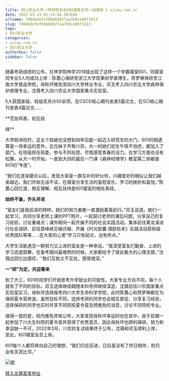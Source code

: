 ```yaml
---
title: 四川农业大学->林学院女生601寝室全员一战成硕 | sicau.com.cn
date: 2022-05-23 01:24:44.587686
urlname: 79046defef0bb68927aa7b0ce88f1d13
slug: 79046defef0bb68927aa7b0ce88f1d13
tags: 
- 四川农业大学
categories:
- sicau.com.cn
- 四川农业大学
authorbox: false
sidebar: false
---
```

随着考研成绩的公布，在林学院林学2018级出现了这样一个学霸寝室601，同寝室同专业5人均成功上岸：陈蕙心保研至浙江大学现果树学直博生，蒋梦琳保研至江南大学食品学院，母秋坪推免至四川大学林业专业，邓玉考入四川农业大学森林保护病理专业，沈薇考入四川农业大学国家重点实验室。  

5人获国家级、校级奖共计50余项，在CSCD核心期刊发表5篇论文，在SCI核心期刊发表4篇论文……

**范张鸡黍，初见投
<!--more-->
缘**

大学刚进校时，这五个姑娘也没想到四年后能一起迈入研究生的大门。601的相遇算是一场幸运的意外，五位妹子齐聚川农。大一的她们初生牛犊不怕虎，都加入了部门，在班级担任班委，参与不同社团，尽情感受青春的活力。在学习方面也没有松懈，从大一时开始，一直到大四的最后一门课《森林经理学》教室第二排都是601的“专座”。

“我们在逐渐磨合以后，发现大家是一群互补的好伙伴，兴趣爱好的相似让我们越来越近。我们开始无话不谈，在寝室分享生活的喜怒哀乐，学习的挫折和喜悦。”陈蕙心回忆道，相互理解、相互扶持是601寝室的相处真经。

**始终不渝，齐头并进**

“室友们是我前进的榜样，她们的努力勇敢一直激励着我前行。”邓玉说道。她们一起学习，共同分享老师上课的PPT照片，一起探讨老师的课后问题，分享自己的复习经验，讨论重难点；课外期间一起开展不同的社会实践活动，集体前往黄龙溪进行社会调研、前往碧峰峡见植识植、开展《时光胶囊·滴胶标本》实践活动获校级优秀团队等等……在大家的心里“学习只有起点，没有终点。”

大学生活能遇见一群努力又上进的室友是一种幸运。“我深受室友们勤奋、上进的学习态度鼓舞，在备考期间最难熬的时候，大家都给予了彼此极大的心理支撑。”沈薇边回忆边感叹，“我们互助又不互扰，感情很深。”

**一“研”为定，共迎春来**

到了大三，601的同学们开始思考升学就业的可能性。大家专业方向不同，每个人就有了不同的目标。邓玉选择继续跟随本科导师继续深造，沈薇前往川农国家重点实验室实习，母秋坪选择报考四川大学生命科学学院，此时陈蕙心和蒋梦琳都在为保研夏令营奔波，虽然目标不同，选择考研的同学也会相互督促、分享复习经验，选择保研的同学也实时共享不同院校夏令营及预推免的消息，讨论不同院校专业。

值得一提的是，校内推免资格公布，大家发现母秋坪幸运的也在其中，由于前期一起参加了川大生科院的夏令营并获得了优秀营员，因此母秋坪也顺利保研。努力和幸运缺一不可，2022年3月，川农的复试结果终于公布，沈薇和邓玉顺利上岸，至此，601寝室全员上岸。

601每个人都将奔向自己的理想，“我们仍在前进，日后虽没有了终日相伴，担仍会有天涯比邻。”

![图](https://news.sicau.edu.cn/__local/0/C8/33/7CD3F479AE02B85D873DEB6E9AB_4F2BAAB5_188ED.png)

[转入文章首发地址](https://news.sicau.edu.cn/info/1078/67891.htm)